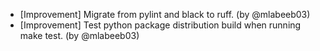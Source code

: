 - [Improvement] Migrate from pylint and black to ruff. (by @mlabeeb03)
- [Improvement] Test python package distribution build when running make test. (by @mlabeeb03)